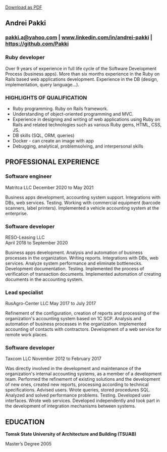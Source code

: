 [Download as PDF](https://github.com/Pakki/pakki/blob/main/Andrei%20Pakki%20software%20developer.pdf "download")

## Andrei Pakki

### **pakki.a@yahoo.com | www.linkedin.com/in/andrei-pakki | https://github.com/Pakki**

### **Ruby developer**

Over 9 years of experience in full life cycle of the Software Development Process (business apps). More than six months experience in the Ruby on Rails based web applications development. Experience in the DB (design, implementation, query language...).

### **HIGHLIGHTS OF QUALIFICATION**

- Ruby programming. Ruby on Rails framework.
- Understanding of object-oriented programming and MVC.
- Experience in designing and writing of web applications using Ruby on Rails and related technologies such as various Ruby gems, HTML, CSS, JS.
- DB skills (SQL, ORM, queries)
- Docker - can create an image with app
- Debugging, analytical, problemsolving, and interpersonal skills

## **PROFESSIONAL EXPERIENCE**

### Software engineer

Matritca LLC
December 2020 to May 2021

Business apps development, accounting system support. Integrations with DBs, web services. Testing. Working with commercial equipment (barcode scanners, label printers). Implemented a vehicle accounting system at the enterprise.

### Software developer

RESO-Leasing LLC  
April 2018 to September 2020

Business apps development. Analysis and automation of business processes in the organization. Writing reports. Integrations with DBs, web services. Analyze system performance and eliminate bottlenecks. Development documentation. Testing. Implemented the process of verification of transaction documents. Implemented automation of creating documents in the accounting system.

### Lead specialist

RusAgro-Center LLC May 2017 to July 2017

Refinement of the configuration, creation of reports and processing of the organization's accounting system based on 1C SCP. Analysis and automation of business processes in the organization. Implemented accounting of contacts with contractors. Development of a web service for remote work places.

### Software developer

Taxcom LLC
November 2012 to February 2017

Was directly involved in the development and maintenance of the organization's internal accounting systems, as a member of a development team. Performed the refinement of existing solutions and the development of new ones, created new reports, processing according to technical specifications. Advised users. Wrote queries, stored procedures SQL. Analyzed and solved performance problems. Testing. Developed user interfaces. Wrote web services. Developed independently and took part in the development of integration mechanisms between systems.

## **EDUCATION**

**Tomsk State University of Architecture and Building (TSUAB)**

Master’s Degree 2005

<!--
**Pakki/pakki** is a ✨ _special_ ✨ repository because its `README.md` (this file) appears on your GitHub profile.

Here are some ideas to get you started:

- 🔭 I’m currently working on ...
- 🌱 I’m currently learning ...
- 👯 I’m looking to collaborate on ...
- 🤔 I’m looking for help with ...
- 💬 Ask me about ...
- 📫 How to reach me: ...
- 😄 Pronouns: ...
- ⚡ Fun fact: ...
-->
